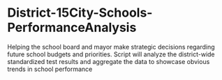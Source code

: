 # District-15City-Schools-PerformanceAnalysis
Helping the school board and mayor make strategic decisions regarding future school budgets and priorities.  Script will analyze the district-wide standardized test results and aggregate the data to showcase obvious trends in school performance
